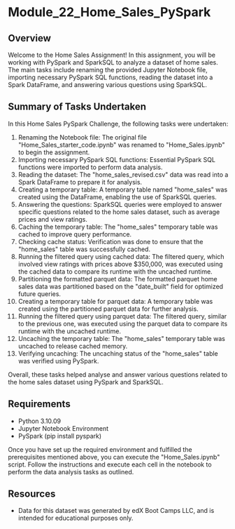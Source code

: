 # Module_22_Home_Sales_PySpark

## Overview
Welcome to the Home Sales Assignment! In this assignment, you will be working with PySpark and SparkSQL to analyze a dataset of home sales. The main tasks include renaming the provided Jupyter Notebook file, importing necessary PySpark SQL functions, reading the dataset into a Spark DataFrame, and answering various questions using SparkSQL.

## Summary of Tasks Undertaken
In this Home Sales PySpark Challenge, the following tasks were undertaken:
1) Renaming the Notebook file: The original file "Home_Sales_starter_code.ipynb" was renamed to "Home_Sales.ipynb" to begin the assignment.
2) Importing necessary PySpark SQL functions: Essential PySpark SQL functions were imported to perform data analysis.
3) Reading the dataset: The "home_sales_revised.csv" data was read into a Spark DataFrame to prepare it for analysis.
4) Creating a temporary table: A temporary table named "home_sales" was created using the DataFrame, enabling the use of SparkSQL queries.
5) Answering the questions: SparkSQL queries were employed to answer specific questions related to the home sales dataset, such as average prices and view ratings.
6) Caching the temporary table: The "home_sales" temporary table was cached to improve query performance.
7) Checking cache status: Verification was done to ensure that the "home_sales" table was successfully cached.
8) Running the filtered query using cached data: The filtered query, which involved view ratings with prices above $350,000, was executed using the cached data to compare its runtime with the uncached runtime.
9) Partitioning the formatted parquet data: The formatted parquet home sales data was partitioned based on the "date_built" field for optimized future queries.
10) Creating a temporary table for parquet data: A temporary table was created using the partitioned parquet data for further analysis.
11) Running the filtered query using parquet data: The filtered query, similar to the previous one, was executed using the parquet data to compare its runtime with the uncached runtime.
12) Uncaching the temporary table: The "home_sales" temporary table was uncached to release cached memory.
13) Verifying uncaching: The uncaching status of the "home_sales" table was verified using PySpark.

Overall, these tasks helped analyse and answer various questions related to the home sales dataset using PySpark and SparkSQL.

## Requirements
* Python 3.10.09
* Jupyter Notebook Environment
* PySpark (pip install pyspark)

Once you have set up the required environment and fulfilled the prerequisites mentioned above, you can execute the "Home_Sales.ipynb" script. Follow the instructions and execute each cell in the notebook to perform the data analysis tasks as outlined.

## Resources
* Data for this dataset was generated by edX Boot Camps LLC, and is intended for educational purposes only.
